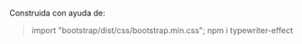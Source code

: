 Construida con ayuda de: 
> import "bootstrap/dist/css/bootstrap.min.css";
>npm i typewriter-effect
